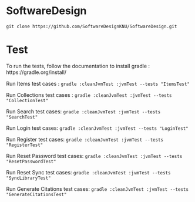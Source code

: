 # SoftwareDesign
```git clone https://github.com/SoftwareDesignKNU/SoftwareDesign.git```
<h1>Test</h1>
To run the tests, follow the documentation to install gradle : https://gradle.org/install/

Run Items test cases :
```gradle :cleanJvmTest :jvmTest --tests "ItemsTest"```

Run Collections test cases :
```gradle :cleanJvmTest :jvmTest --tests "CollectionTest"```

Run Search test cases:
```gradle :cleanJvmTest :jvmTest --tests "SearchTest"```

Run Login test cases:
```gradle :cleanJvmTest :jvmTest --tests "LoginTest"```

Run Register test cases:
```gradle :cleanJvmTest :jvmTest --tests "RegisterTest"```

Run Reset Password test cases:
```gradle :cleanJvmTest :jvmTest --tests "ResetPasswordTest"```

Run Reset Sync test cases:
```gradle :cleanJvmTest :jvmTest --tests "SyncLibraryTest"```

Run Generate Citations test cases:
```gradle :cleanJvmTest :jvmTest --tests "GenerateCitationsTest"```
